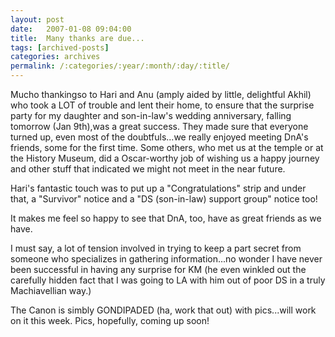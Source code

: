 ```yaml
---
layout: post
date:	2007-01-08 09:04:00
title:  Many thanks are due...
tags: [archived-posts]
categories: archives
permalink: /:categories/:year/:month/:day/:title/
---
```

Mucho thankingso to Hari and Anu (amply aided by little, delightful Akhil) who took a LOT of trouble and lent their home, to ensure that the surprise party for my daughter and son-in-law's wedding anniversary, falling tomorrow (Jan 9th),was a great success. They made sure that everyone turned up, even most of the doubtfuls...we really enjoyed meeting DnA's friends, some for the first time. Some others, who met us at the temple or at the History Museum, did a Oscar-worthy job of wishing us a happy journey and other stuff that indicated we might not meet in the near future. 

Hari's fantastic touch was to put up a "Congratulations" strip and under that, a "Survivor" notice and a "DS (son-in-law) support group" notice too!

It makes me feel so happy to see that DnA, too, have as great friends as we have.

I must say, a lot of tension involved in trying to keep a part secret from someone who specializes in gathering information...no wonder I have never been successful in having any surprise for KM (he even winkled out the carefully hidden fact that I was going to LA with him out of poor DS in a truly Machiavellian way.)

The Canon is simbly GONDIPADED (ha, work that out) with pics...will work on it this week. Pics, hopefully, coming up soon!
